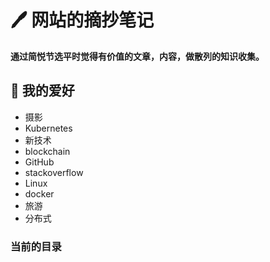 # 🖊️ 网站的摘抄笔记

**通过简悦节选平时觉得有价值的文章，内容，做散列的知识收集。**
<br>

## 📖 我的爱好

+ 摄影
+ Kubernetes
+ 新技术
+ blockchain
+ GitHub
+ stackoverflow
+ Linux
+ docker
+ 旅游
+ 分布式

### 当前的目录

